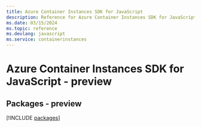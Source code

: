 ```yaml
---
title: Azure Container Instances SDK for JavaScript
description: Reference for Azure Container Instances SDK for JavaScript
ms.date: 03/15/2024
ms.topic: reference
ms.devlang: javascript
ms.service: containerinstances
---
```

# Azure Container Instances SDK for JavaScript - preview
## Packages - preview
[!INCLUDE [packages](container-instances-index.md)]